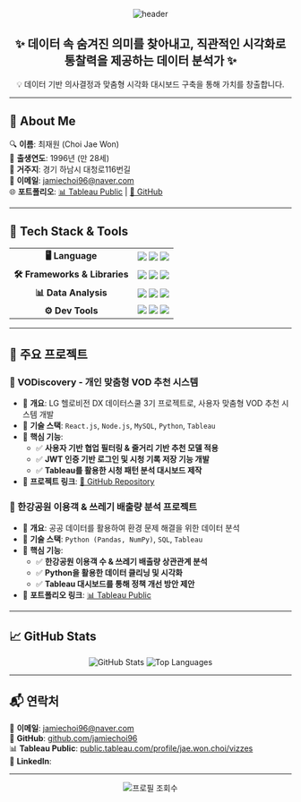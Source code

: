 <p align="center">
  <img src="https://capsule-render.vercel.app/api?type=wave&color=0:4B0082,100:8A2BE2&height=250&section=header&text=CHOI%20JAE%20WON&fontSize=70&fontAlignY=55&desc=Data%20Analyst%20|%20Developer%20|%20Tableau%20Specialist&descAlignY=75&fontColor=b6b6b6" alt="header"/>
</p>

<h2 align="center">✨ 데이터 속 숨겨진 의미를 찾아내고, 직관적인 시각화로 통찰력을 제공하는 데이터 분석가 ✨</h2>

<p align="center">💡 데이터 기반 의사결정과 맞춤형 시각화 대시보드 구축을 통해 가치를 창출합니다.</p>

---

## 📌 About Me
🔍 **이름**: 최재원 (Choi Jae Won)  
🎂 **출생연도**: 1996년 (만 28세)  
📍 **거주지**: 경기 하남시 대청로116번길  
📩 **이메일**: [jamiechoi96@naver.com](mailto:jamiechoi96@naver.com)  
🌐 **포트폴리오**: [📊 Tableau Public](https://public.tableau.com/app/profile/jae.won.choi/vizzes) | [🐙 GitHub](https://github.com/jamiechoi96)  

---

## 🚀 Tech Stack & Tools  
<table>
  <tr>
    <td align="center"><b>🖥️ Language</b></td>
    <td>
      <img src="https://img.shields.io/badge/JavaScript-F7DF1E?style=for-the-badge&logo=javascript&logoColor=black"/>
      <img src="https://img.shields.io/badge/Python-3776AB?style=for-the-badge&logo=python&logoColor=white"/>
      <img src="https://img.shields.io/badge/SQL-CC2927?style=for-the-badge&logo=microsoft-sql-server&logoColor=white"/>
    </td>
  </tr>
  <tr>
    <td align="center"><b>🛠 Frameworks & Libraries</b></td>
    <td>
      <img src="https://img.shields.io/badge/React-61DAFB?style=for-the-badge&logo=react&logoColor=black"/>
      <img src="https://img.shields.io/badge/Node.js-339933?style=for-the-badge&logo=node.js&logoColor=white"/>
      <img src="https://img.shields.io/badge/Express-000000?style=for-the-badge&logo=express&logoColor=white"/>
    </td>
  </tr>
  <tr>
    <td align="center"><b>📊 Data Analysis</b></td>
    <td>
      <img src="https://img.shields.io/badge/Tableau-005F9E?style=for-the-badge&logo=Tableau&logoColor=white"/>
      <img src="https://img.shields.io/badge/Power%20BI-F2C811?style=for-the-badge&logo=power-bi&logoColor=black"/>
      <img src="https://img.shields.io/badge/MySQL-4479A1?style=for-the-badge&logo=mysql&logoColor=white"/>
    </td>
  </tr>
  <tr>
    <td align="center"><b>⚙️ Dev Tools</b></td>
    <td>
      <img src="https://img.shields.io/badge/Git-F05032?style=for-the-badge&logo=git&logoColor=white"/>
      <img src="https://img.shields.io/badge/VS_Code-007ACC?style=for-the-badge&logo=visual-studio-code&logoColor=white"/>
      <img src="https://img.shields.io/badge/Figma-F24E1E?style=for-the-badge&logo=figma&logoColor=white"/>
    </td>
  </tr>
</table>

---

## 🎯 주요 프로젝트

### **📌 VODiscovery - 개인 맞춤형 VOD 추천 시스템**
- 🔹 **개요**: LG 헬로비전 DX 데이터스쿨 3기 프로젝트로, 사용자 맞춤형 VOD 추천 시스템 개발  
- 🔹 **기술 스택**: `React.js`, `Node.js`, `MySQL`, `Python`, `Tableau`  
- 🔹 **핵심 기능**:
  - ✅ **사용자 기반 협업 필터링 & 줄거리 기반 추천 모델 적용**  
  - ✅ **JWT 인증 기반 로그인 및 시청 기록 저장 기능 개발**  
  - ✅ **Tableau를 활용한 시청 패턴 분석 대시보드 제작**  
- 🔹 **프로젝트 링크**: [🔗 GitHub Repository](https://github.com/jamiechoi96/team3_web)  

### **📌 한강공원 이용객 & 쓰레기 배출량 분석 프로젝트**  
- 🔹 **개요**: 공공 데이터를 활용하여 환경 문제 해결을 위한 데이터 분석  
- 🔹 **기술 스택**: `Python (Pandas, NumPy)`, `SQL`, `Tableau`  
- 🔹 **핵심 기능**:
  - ✅ **한강공원 이용객 수 & 쓰레기 배출량 상관관계 분석**  
  - ✅ **Python을 활용한 데이터 클리닝 및 시각화**  
  - ✅ **Tableau 대시보드를 통해 정책 개선 방안 제안**  
- 🔹 **포트폴리오 링크**: [📊 Tableau Public](https://public.tableau.com/app/profile/jae.won.choi/vizzes)  

---

## 📈 GitHub Stats  
<div align="center">
  <img src="https://github-readme-stats.vercel.app/api?username=jamiechoi96&show_icons=true&theme=radical" alt="GitHub Stats" />
  <img src="https://github-readme-stats.vercel.app/api/top-langs/?username=jamiechoi96&layout=compact&theme=radical" alt="Top Languages" />
</div>

---

## 📬 연락처  
📩 **이메일**: [jamiechoi96@naver.com](mailto:jamiechoi96@naver.com)  
🐙 **GitHub**: [github.com/jamiechoi96](https://github.com/jamiechoi96)  
📊 **Tableau Public**: [public.tableau.com/profile/jae.won.choi/vizzes](https://public.tableau.com/app/profile/jae.won.choi/vizzes)  
💼 **LinkedIn**: 

---

<div align="center">
  <img src="https://komarev.com/ghpvc/?username=jamiechoi96&color=blueviolet" alt="프로필 조회수" />
</div>

